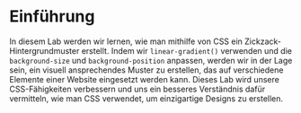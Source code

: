 # Einführung

In diesem Lab werden wir lernen, wie man mithilfe von CSS ein Zickzack-Hintergrundmuster erstellt. Indem wir `linear-gradient()` verwenden und die `background-size` und `background-position` anpassen, werden wir in der Lage sein, ein visuell ansprechendes Muster zu erstellen, das auf verschiedene Elemente einer Website eingesetzt werden kann. Dieses Lab wird unsere CSS-Fähigkeiten verbessern und uns ein besseres Verständnis dafür vermitteln, wie man CSS verwendet, um einzigartige Designs zu erstellen.
